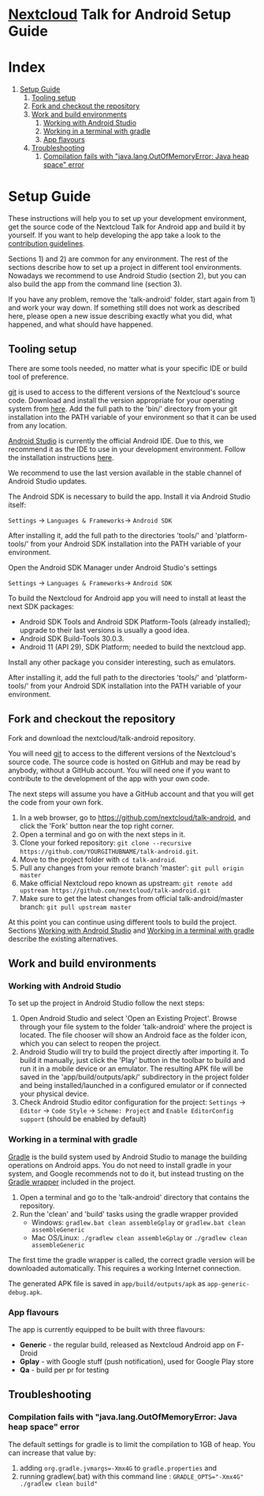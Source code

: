 <!--
 ~ SPDX-FileCopyrightText: 2021-2024 Nextcloud GmbH and Nextcloud contributors
 ~ SPDX-License-Identifier: GPL-3.0-or-later
-->
# [Nextcloud](https://nextcloud.com) Talk for Android Setup Guide

# Index
1. [Setup Guide](#setup-guide)
    1. [Tooling setup](#tooling-setup)
    1. [Fork and checkout the repository](#fork-and-checkout-the-repository)
	1. [Work and build environments](#work-and-build-environments)
	    1. [Working with Android Studio](#working-with-android-studio)
        1. [Working in a terminal with gradle](#working-in-a-terminal-with-gradle)
		1. [App flavours](#app-flavours)
	1. [Troubleshooting](#troubleshooting)
		1. [Compilation fails with "java.lang.OutOfMemoryError: Java heap space" error](#compilation-fails-with-javalangoutofmemoryerror-java-heap-space-error)

# Setup Guide

These instructions will help you to set up your development environment, get the source code of the Nextcloud Talk for Android app and build it by yourself.
If you want to help developing the app take a look to the [contribution guidelines][0].

Sections 1) and 2) are common for any environment.
The rest of the sections describe how to set up a project in different tool environments.
Nowadays we recommend to use Android Studio (section 2), but you can also build the app from the command line (section 3).

If you have any problem, remove the 'talk-android' folder, start again from 1) and work your way down.
If something still does not work as described here, please open a new issue describing exactly what you did, what happened, and what should have happened.

## Tooling setup

There are some tools needed, no matter what is your specific IDE or build tool of preference.

[git][1] is used to access to the different versions of the Nextcloud's source code.
Download and install the version appropriate for your operating system from [here][2].
Add the full path to the 'bin/' directory from your git installation into the PATH variable of your environment so that it can be used from any location.

[Android Studio][5] is currently the official Android IDE. Due to this, we recommend it as the IDE to use in your development environment.
Follow the installation instructions [here][6].

We recommend to use the last version available in the stable channel of Android Studio updates.

The Android SDK is necessary to build the app. Install it via Android Studio itself: 

```Settings``` → ```Languages & Frameworks```→ ```Android SDK```

After installing it, add the full path to the directories 'tools/' and 'platform-tools/' from your Android SDK installation into the PATH variable of your environment.

Open the Android SDK Manager under Android Studio's settings

```Settings``` → ```Languages & Frameworks```→ ```Android SDK```

To build the Nextcloud for Android app you will need to install at least the next SDK packages:

* Android SDK Tools and Android SDK Platform-Tools (already installed); upgrade to their last versions is usually a good idea.
* Android SDK Build-Tools 30.0.3.
* Android 11 (API 29), SDK Platform; needed to build the nextcloud app.

Install any other package you consider interesting, such as emulators.

After installing it, add the full path to the directories 'tools/' and 'platform-tools/' from your Android SDK installation into the PATH variable of your environment.

## Fork and checkout the repository

Fork and download the nextcloud/talk-android repository.

You will need [git][1] to access to the different versions of the Nextcloud's source code.
The source code is hosted on GitHub and may be read by anybody, without a GitHub account.
You will need one if you want to contribute to the development of the app with your own code.

The next steps will assume you have a GitHub account and that you will get the code from your own fork.

1. In a web browser, go to https://github.com/nextcloud/talk-android, and click the 'Fork' button near the top right corner.
2. Open a terminal and go on with the next steps in it.
3. Clone your forked repository: ```git clone --recursive https://github.com/YOURGITHUBNAME/talk-android.git```.
4. Move to the project folder with ```cd talk-android```.
5. Pull any changes from your remote branch 'master': ```git pull origin master```
6. Make official Nextcloud repo known as upstream: ```git remote add upstream https://github.com/nextcloud/talk-android.git```
7. Make sure to get the latest changes from official talk-android/master branch: ```git pull upstream master```

At this point you can continue using different tools to build the project.
Sections [Working with Android Studio](#working-with-android-studio) and [Working in a terminal with gradle](#working-in-a-terminal-with-gradle) describe the existing alternatives.

## Work and build environments

### Working with Android Studio

To set up the project in Android Studio follow the next steps:

1. Open Android Studio and select 'Open an Existing Project'. Browse through your file system to the folder 'talk-android' where the project is located. The file chooser will show an Android face as the folder icon, which you can select to reopen the project.
2. Android Studio will try to build the project directly after importing it. To build it manually, just click the 'Play' button in the toolbar to build and run it in a mobile device or an emulator. The resulting APK file will be saved in the 'app/build/outputs/apk/' subdirectory in the project folder and being installed/launched in a configured emulator or if connected your physical device.
3. Check Android Studio editor configuration for the project: ```Settings``` → ```Editor``` → ```Code Style``` → ```Scheme: Project``` and ```Enable EditorConfig support``` (should be enabled by default)

### Working in a terminal with gradle

[Gradle][7] is the build system used by Android Studio to manage the building operations on Android apps.
You do not need to install gradle in your system, and Google recommends not to do it, but instead trusting on the [Gradle wrapper][8] included in the project.

1. Open a terminal and go to the 'talk-android' directory that contains the repository.
2. Run the 'clean' and 'build' tasks using the gradle wrapper provided
    - Windows: ```gradlew.bat clean assembleGplay``` or ```gradlew.bat clean assembleGeneric```
    - Mac OS/Linux: ```./gradlew clean assembleGplay``` or ```./gradlew clean assembleGeneric```

The first time the gradle wrapper is called, the correct gradle version will be downloaded automatically. 
This requires a working Internet connection.

The generated APK file is saved in ```app/build/outputs/apk``` as ```app-generic-debug.apk```.

### App flavours

The app is currently equipped to be built with three flavours:
* **Generic** - the regular build, released as Nextcloud Android app on F-Droid
* **Gplay** - with Google stuff (push notification), used for Google Play store
* **Qa** - build per pr for testing

## Troubleshooting

### Compilation fails with "java.lang.OutOfMemoryError: Java heap space" error

The default settings for gradle is to limit the compilation to 1GB of heap.
You can increase that value by:
1. adding `org.gradle.jvmargs=-Xmx4G` to `gradle.properties` and
2. running gradlew(.bat) with this command line : `GRADLE_OPTS="-Xmx4G" ./gradlew clean build"`

[0]: https://github.com/nextcloud/talk-android/blob/master/CONTRIBUTING.md
[1]: https://git-scm.com/
[2]: https://git-scm.com/downloads
[5]: https://developer.android.com/studio
[6]: https://developer.android.com/studio/install
[7]: https://gradle.org/
[8]: https://docs.gradle.org/current/userguide/gradle_wrapper.html
[9]: https://github.com/pinterest/ktlint/releases/latest
